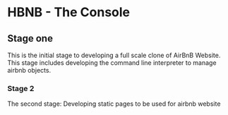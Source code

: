 <!DOCTYPE html>
<html lang="en">
<head>
    <meta charset="UTF-8">
    <meta name="viewport" content="width=device-width, initial-scale=1.0">
    <title>hbnb_console<Simple HTML Page</title>
</head>
<body>
    <h1>HBNB - The Console</h1>

<h2>Stage one</h2>
    <p>This is the initial stage to developing a full scale clone of AirBnB Website. This stage includes developing the command line interpreter to manage airbnb objects.</p>

<h3>Stage 2</h3>

<p>The second stage: Developing static pages to be used for airbnb website</p>
</body>
</html>

